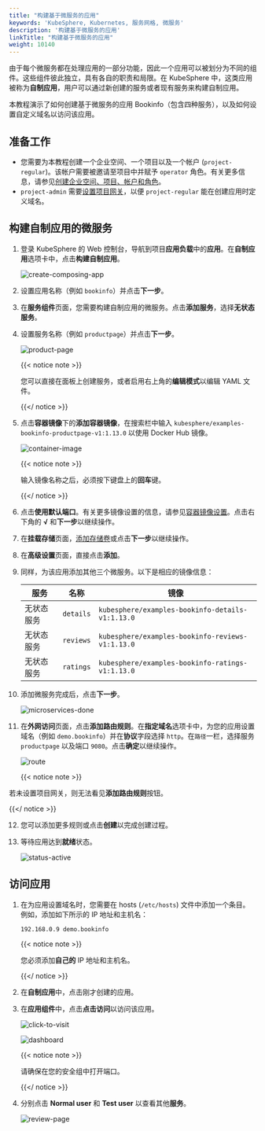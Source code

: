 ```yaml
---
title: "构建基于微服务的应用"
keywords: 'KubeSphere, Kubernetes, 服务网格, 微服务'
description: '构建基于微服务的应用'
linkTitle: "构建基于微服务的应用"
weight: 10140
---
```


由于每个微服务都在处理应用的一部分功能，因此一个应用可以被划分为不同的组件。这些组件彼此独立，具有各自的职责和局限。在 KubeSphere 中，这类应用被称为**自制应用**，用户可以通过新创建的服务或者现有服务来构建自制应用。

本教程演示了如何创建基于微服务的应用 Bookinfo（包含四种服务），以及如何设置自定义域名以访问该应用。

## 准备工作

- 您需要为本教程创建一个企业空间、一个项目以及一个帐户 (`project-regular`)。该帐户需要被邀请至项目中并赋予 `operator` 角色。有关更多信息，请参见[创建企业空间、项目、帐户和角色](../../../quick-start/create-workspace-and-project/)。
- `project-admin` 需要[设置项目网关](../../../project-administration/project-gateway/)，以便 `project-regular` 能在创建应用时定义域名。

## 构建自制应用的微服务

1. 登录 KubeSphere 的 Web 控制台，导航到项目**应用负载**中的**应用**。在**自制应用**选项卡中，点击**构建自制应用**。

   ![create-composing-app](/images/docs/zh-cn/project-user-guide/applications/create-a-microservices-based-app/create-composing-app.png)

2. 设置应用名称（例如 `bookinfo`）并点击**下一步**。

3. 在**服务组件**页面，您需要构建自制应用的微服务。点击**添加服务**，选择**无状态服务**。

4. 设置服务名称（例如 `productpage`）并点击**下一步**。

   ![product-page](/images/docs/zh-cn/project-user-guide/applications/create-a-microservices-based-app/product-page.png)

   {{< notice note >}}

   您可以直接在面板上创建服务，或者启用右上角的**编辑模式**以编辑 YAML 文件。

   {{</ notice >}} 

5. 点击**容器镜像**下的**添加容器镜像**，在搜索栏中输入 `kubesphere/examples-bookinfo-productpage-v1:1.13.0` 以使用 Docker Hub 镜像。

   ![container-image](/images/docs/zh-cn/project-user-guide/applications/create-a-microservices-based-app/container-image.png)

   {{< notice note >}}

   输入镜像名称之后，必须按下键盘上的**回车**键。

   {{</ notice >}} 

6. 点击**使用默认端口**。有关更多镜像设置的信息，请参见[容器镜像设置](../../../project-user-guide/application-workloads/container-image-settings/)。点击右下角的 **√** 和**下一步**以继续操作。

7. 在**挂载存储**页面，[添加存储卷](../../../project-user-guide/storage/volumes/)或点击**下一步**以继续操作。

8. 在**高级设置**页面，直接点击**添加**。

9. 同样，为该应用添加其他三个微服务。以下是相应的镜像信息：

   | 服务       | 名称      | 镜像                                             |
   | ---------- | --------- | ------------------------------------------------ |
   | 无状态服务 | `details` | `kubesphere/examples-bookinfo-details-v1:1.13.0` |
   | 无状态服务 | `reviews` | `kubesphere/examples-bookinfo-reviews-v1:1.13.0` |
   | 无状态服务 | `ratings` | `kubesphere/examples-bookinfo-ratings-v1:1.13.0` |

10. 添加微服务完成后，点击**下一步**。

    ![microservices-done](/images/docs/zh-cn/project-user-guide/applications/create-a-microservices-based-app/microservices-done.png)

11. 在**外网访问**页面，点击**添加路由规则**。在**指定域名**选项卡中，为您的应用设置域名（例如 `demo.bookinfo`）并在**协议**字段选择 `http`。在`路径`一栏，选择服务 `productpage` 以及端口 `9080`。点击**确定**以继续操作。

    ![route](/images/docs/zh-cn/project-user-guide/applications/create-a-microservices-based-app/route.png)

    {{< notice note >}}

若未设置项目网关，则无法看见**添加路由规则**按钮。

{{</ notice >}} 

12. 您可以添加更多规则或点击**创建**以完成创建过程。

13. 等待应用达到**就绪**状态。

    ![status-active](/images/docs/zh-cn/project-user-guide/applications/create-a-microservices-based-app/status-active.png)

## 访问应用

1. 在为应用设置域名时，您需要在 hosts (`/etc/hosts`) 文件中添加一个条目。 例如，添加如下所示的 IP 地址和主机名：

   ```txt
   192.168.0.9 demo.bookinfo
   ```

   {{< notice note >}}

   您必须添加**自己的** IP 地址和主机名。

   {{</ notice >}} 

2. 在**自制应用**中，点击刚才创建的应用。

3. 在**应用组件**中，点击**点击访问**以访问该应用。

   ![click-to-visit](/images/docs/zh-cn/project-user-guide/applications/create-a-microservices-based-app/click-to-visit.png)

   ![dashboard](/images/docs/zh-cn/project-user-guide/applications/create-a-microservices-based-app/dashboard.png)

   {{< notice note >}}

   请确保在您的安全组中打开端口。

   {{</ notice >}}

4. 分别点击 **Normal user** 和 **Test user** 以查看其他**服务**。

   ![review-page](/images/docs/zh-cn/project-user-guide/applications/create-a-microservices-based-app/review-page.png)

